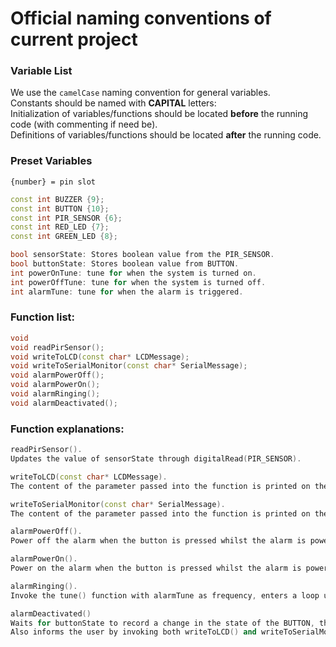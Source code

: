 # Official naming conventions of current project

### Variable List  
We use the `camelCase` naming convention for general variables.   
Constants should be named with **CAPITAL** letters:  
Initialization of variables/functions should be located **before** the running code (with commenting if need be).  
Definitions of variables/functions should be located **after** the running code.  

### Preset Variables  
`{number} = pin slot`  

```cpp
const int BUZZER {9};
const int BUTTON {10};
const int PIR_SENSOR {6};
const int RED_LED {7};
const int GREEN_LED {8};

bool sensorState: Stores boolean value from the PIR_SENSOR.
bool buttonState: Stores boolean value from BUTTON.
int powerOnTune: tune for when the system is turned on.
int powerOffTune: tune for when the system is turned off.
int alarmTune: tune for when the alarm is triggered.
```

### Function list: 
```cpp
void
void readPirSensor();
void writeToLCD(const char* LCDMessage);
void writeToSerialMonitor(const char* SerialMessage);
void alarmPowerOff();
void alarmPowerOn();
void alarmRinging();
void alarmDeactivated();

```

### Function explanations:
```cpp
readPirSensor().
Updates the value of sensorState through digitalRead(PIR_SENSOR).

writeToLCD(const char* LCDMessage).
The content of the parameter passed into the function is printed on the LCD display using the LiquidCrystal class’ print() method.

writeToSerialMonitor(const char* SerialMessage).
The content of the parameter passed into the function is printed on the Serial monitor using the Serial objects. print() method.

alarmPowerOff().
Power off the alarm when the button is pressed whilst the alarm is powered on.

alarmPowerOn().
Power on the alarm when the button is pressed whilst the alarm is powered off.

alarmRinging().
Invoke the tune() function with alarmTune as frequency, enters a loop until alarmDeactivated() is invoked by pressing the button while in the loop.

alarmDeactivated()
Waits for buttonState to record a change in the state of the BUTTON, thereafter proceed with breaking out of the loop caused by alarmRinging(), followed immediately by invoking noTune(BUZZER) to turn off the alarm. 
Also informs the user by invoking both writeToLCD() and writeToSerialMonitor to tell them that the alarm has been deactivated.
```
